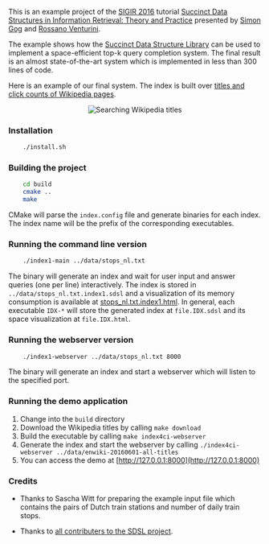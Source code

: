 This is an example project of the [SIGIR 2016][SIGIR16] tutorial
[Succinct Data Structures in Information Retrieval: Theory and Practice][TUTPAGE]
presented by [Simon Gog][SIMON] and [Rossano Venturini][ROSSANO].


The example shows how the [Succinct Data Structure Library][SDSL] can be used
to implement a space-efficient top-k query completion system. The final result
is an almost state-of-the-art system which is implemented in less than 300 lines
of code.

Here is an example of our final system. The index is built over 
[titles and click counts of Wikipedia pages][WIKICOUNT].

<p align="center">
  <img src="https://github.com/simongog/sigir16-topkcomplete/blob/master/web/demo.gif?raw=true" alt="Searching Wikipedia titles"/>
</p>

### Installation

```bash
    ./install.sh
```

### Building the project

```bash
    cd build
    cmake ..
    make
```

CMake will parse the `index.config` file and generate
binaries for each index. The index name will be the prefix
of the corresponding executables.

### Running the command line version


```bash
    ./index1-main ../data/stops_nl.txt
```
The binary will generate an index and wait for user input
and answer queries (one per line) interactively. The
index is stored in `../data/stops_nl.txt.index1.sdsl` and
a visualization of its memory consumption is available
at [stops_nl.txt.index1.html][INDEX1SPACE]. In general, each
executable `IDX-*`  will store the generated index
at `file.IDX.sdsl` and its space visualization at
`file.IDX.html`.


### Running the webserver version

```bash
    ./index1-webserver ../data/stops_nl.txt 8000
```

The binary will generate an index and start a webserver
which will listen to the specified port.

### Running the demo application

1. Change into the `build` directory
2. Download the Wikipedia titles by calling `make download` 
3. Build the executable by calling `make index4ci-webserver`
4. Generate the index and start the webserver by calling `./index4ci-webserver ../data/enwiki-20160601-all-titles`
5. You can access the demo at [http://127.0.0.1:8000](http://127.0.0.1:8000)


### Credits
    
  * Thanks to Sascha Witt for preparing the example input file
    which contains the pairs of Dutch train stations and number
    of daily train stops.

  * Thanks to [all contributers to the SDSL project][SDSLCONTRIB].

[TUTPAGE]: http://pages.di.unipi.it/rossano/succinct-data-structures-in-information-retrieval-theory-and-practice/
[SIGIR16]: http://sigir.org/sigir2016/
[ROSSANO]: http://pages.di.unipi.it/rossano/
[SIMON]: http://algo2.iti.kit.edu/gog/
[SDSL]: https://github.com/simongog/sdsl-lite
[SDSLCONTRIB]: https://github.com/simongog/sdsl-lite/graphs/contributors
[WIKICOUNT]: https://dumps.wikimedia.org/other/pagecounts-raw/
[INDEX1SPACE]: http://algo2.iti.kit.edu/gog/stops_nl.txt.index1.html

